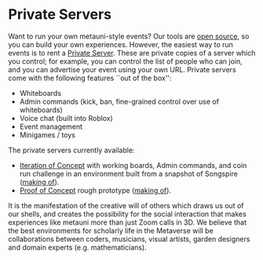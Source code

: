 # Private Servers

Want to run your own metauni-style events? Our tools are [open source](https://metauni.org/posts/make-your-own/tools), so you can build your own experiences. However, the easiest way to run events is to rent a [Private Server](https://en.help.roblox.com/hc/en-us/articles/205345050-How-do-I-Purchase-and-Configure-Private-VIP-Servers-). These are private copies of a server which you control; for example, you can control the list of people who can join, and you can advertise your event using your own URL. Private servers come with the following features ``out of the box'':

- Whiteboards
- Admin commands (kick, ban, fine-grained control over use of whiteboards)
- Voice chat (built into Roblox)
- Event management
- Minigames / toys

The private servers currently available:

- [Iteration of Concept](https://www.roblox.com/games/8278496526/Iteration-of-Concept) with working boards, Admin commands, and coin run challenge in an environment built from a snapshot of Songspire ([making of](https://youtu.be/l_Fl6tKZvQQ)).
- [Proof of Concept](https://www.roblox.com/games/8276085305/Proof-of-Concept) rough prototype ([making of](https://youtu.be/pB44fI0lKso)).

It is the manifestation of the creative will of others which draws us out of our shells, and creates the possibility for the social interaction that makes experiences like metauni more than just Zoom calls in 3D. We believe that the best environments for scholarly life in the Metaverse will be collaborations between coders, musicians, visual artists, garden designers and domain experts (e.g. mathematicians).
